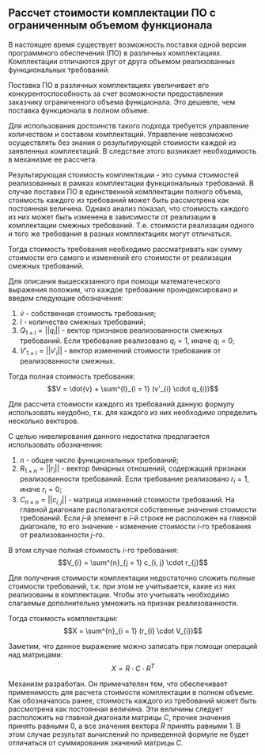 ## Рассчет стоимости комплектации ПО с ограниченным объемом функционала 

В настоящее время существует возможность поставки одной версии программного обеспечения (ПО) в различных комплектациях. Комплектации отличаются друг от друга объемом реализованных функциональных требований.

Поставка ПО в различных комплектациях увеличивает его конкурентоспособность за счет возможности предоставления заказчику ограниченного объема функционала. Это дешевле, чем поставка функционала в полном объеме.

Для использования достоинств такого подхода требуется управление количеством и составом комплектаций. Управление невозможно осуществлять без знания о результирующей стоимости каждой из заявленных комплектаций. В следствие этого возникает необходимость в механизме ее рассчета.

Результирующая стоимость комплектации - это сумма стоимостей реализованных в рамках комплектации функциональных требований. В случае поставки ПО в единственной комплектации полного объема, стоимость каждого из требований может быть рассмотрена как постоянная величина. Однако анализ показал, что стоимость каждого из них может быть изменена в зависимости от реализации в комплектации смежных требований. Т.е. стоимости реализации одного и того же требования в разных комплектациях могут отличаться.

Тогда стоимость требования необходимо рассматривать как сумму стоимости его самого и изменений его стоимости от реализации смежных требований.

Для описания вышесказанного при помощи математеческого выражения положим, что каждое требование проиндексировано и введем следующие обозначения:

1. $\dot{v}$ - собственная стоимость требования; 
2. $l$ - количество смежных требований;
3. $Q_{1 \times l} = ||q_{i}||$ - вектор признаков реализованности смежных требований. Если требование реализовано $q_{i} = 1$, иначе $q_{i} = 0$;
4. $V'_{1 \times l} = ||v'_{i}||$ - вектор изменений стоимости требования от реализованности смежных.

Тогда полная стоимость требования:
$$V = \dot{v} + \sum^{l}_{i = 1} (v'_{i} \cdot q_{i})$$

Для рассчета стоимости каждого из требований данную формулу использовать неудобно, т.к. для каждого из них необходимо определить несколько векторов.

С целью нивелирования данного недостатка предлагается использовать обозначения:

1. $n$ - общее число функциональных требований;
2. $R_{1 \times n} = ||r_{i}||$ - вектор бинарных отношений, содержащий признаки реализованности требований. Если требование реализовано $r_{i} = 1$, иначе $r_{i} = 0$;
3. $C_{n \times n} = ||c_{i, j}||$ - матрица изменений стоимости требований. На главной диагонале располагаются собственные значения стоимости требований. Если $j$-й элемент в $i$-й строке не расположен на главной диагонале, то его значение - изменение стоимости $i$-го требования от реализованности $j$-го.

В этом случае полная стоимость $i$-го требования:
$$V_{i} = \sum^{n}_{j = 1} c_{i, j} \cdot r_{j}$$

Для получения стоимости комплектации недостаточно сложить полные стоимости требований, т.к. при этом не учитывается, какие из них реализованы в комплектации. Чтобы это учитывать необходимо слагаемые дополнительно умножить на признак реализованности.

Тогда стоимость комплектации:
$$X = \sum^{n}_{i = 1} (r_{i} \cdot V_{i})$$

Заметим, что данное выражение можно записать при помощи операций над матрицами:
$$X = R \cdot C \cdot R^{T}$$

Механизм разработан. Он примечателен тем, что обеспечивает применимость для расчета стоимости комплектации в полном объеме. Как обозначалось ранее, стоимость каждого из требований может быть рассмотрена как постоянная величина. Эти величины следует расположить на главной диагонали матрицы $C$, прочие значения принять равными $0$, а все значения вектора $R$ принять равными $1$. В этом случае результат вычислений по приведенной формуле не будет отличаться от суммирования значений матрицы $C$.